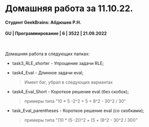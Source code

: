 # Домашняя работа за 11.10.22.
#### Студент GeekBrains: Абдюшев Р.Н.
#### GU | Программирование | 6 | 3522 | 21.09.2022
<br>

Домашняя работа в следующих папках:
* task3_RLE_shorter - Упрощение задачи RLE;

* task4_Eval - Длинное задачи eval;

    > Имеет баг, убрал в следующих вариантах

* task4_Eval_Short - Короткое решение eval (без скобок);

    > примеры типа "10 * 5 -2^2 + 5 + 8^2 - 30^2 / 30"

* task_Eval_parentheses - Короткое решение eval (со скобками);

    > примеры типа "(10 * (5 -2))^2 + (5 + (8^2 - 30^2 / 30))"





